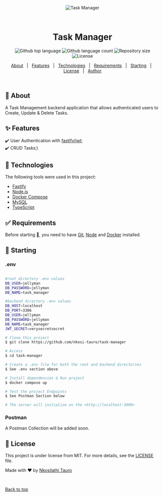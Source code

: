 <div align="center" id="top"> 
  <img src="./.github/app.gif" alt="Task Manager" />

  &#xa0;

  <!-- <a href="https://taskmanager.netlify.app">Demo</a> -->
</div>

<h1 align="center">Task Manager</h1>

<p align="center">
  <img alt="Github top language" src="https://img.shields.io/github/languages/top/nkosi-tauro/task-manager?color=56BEB8">

  <img alt="Github language count" src="https://img.shields.io/github/languages/count/nkosi-tauro/task-manager?color=56BEB8">

  <img alt="Repository size" src="https://img.shields.io/github/repo-size/nkosi-tauro/task-manager?color=56BEB8">

  <img alt="License" src="https://img.shields.io/github/license/nkosi-tauro/task-manager?color=56BEB8">

  <!-- <img alt="Github issues" src="https://img.shields.io/github/issues/nkosi-tauro/task-manager?color=56BEB8" /> -->

  <!-- <img alt="Github forks" src="https://img.shields.io/github/forks/nkosi-tauro/task-manager?color=56BEB8" /> -->

  <!-- <img alt="Github stars" src="https://img.shields.io/github/stars/nkosi-tauro/task-manager?color=56BEB8" /> -->
</p>

<!-- Status -->

<!-- <h4 align="center"> 
	🚧  Task Manager 🚀 Under construction...  🚧
</h4> 

<hr> -->

<p align="center">
  <a href="#dart-about">About</a> &#xa0; | &#xa0; 
  <a href="#sparkles-features">Features</a> &#xa0; | &#xa0;
  <a href="#rocket-technologies">Technologies</a> &#xa0; | &#xa0;
  <a href="#white_check_mark-requirements">Requirements</a> &#xa0; | &#xa0;
  <a href="#checkered_flag-starting">Starting</a> &#xa0; | &#xa0;
  <a href="#memo-license">License</a> &#xa0; | &#xa0;
  <a href="https://github.com/nkosi-tauro" target="_blank">Author</a>
</p>

<br>

## :dart: About ##

A Task Management backend application that allows authenticated users to Create, Update & Delete Tasks.

## :sparkles: Features ##

:heavy_check_mark: User Authentication with [fastify/jwt](https://github.com/fastify/fastify-jwt);\
:heavy_check_mark: CRUD Tasks;\


## :rocket: Technologies ##

The following tools were used in this project:

- [Fastify](https://fastify.dev/)
- [Node.js](https://nodejs.org/en/)
- [Docker Compose](https://docs.docker.com/compose/)
- [MySQL](https://www.mysql.com/)
- [TypeScript](https://www.typescriptlang.org/)

## :white_check_mark: Requirements ##

Before starting :checkered_flag:, you need to have [Git](https://git-scm.com), [Node](https://nodejs.org/en/) and [Docker](https://docs.docker.com) installed.

## :checkered_flag: Starting ##

### .env
```bash

#root directory .env values
DB_USER=jellyman
DB_PASSWORD=jellyman
DB_NAME=task_manager

#backend directory .env values
DB_HOST=localhost
DB_PORT=3306
DB_USER=jellyman
DB_PASSWORD=jellyman
DB_NAME=task_manager
JWT_SECRET=verysecretsecret
```


```bash
# Clone this project
$ git clone https://github.com/nkosi-tauro/task-manager

# Access
$ cd task-manager

# Create a .env file for both the root and backend directories
$ See .env section above

# Install dependencies & Run project
$ docker compose up

# Test the project Endpoints
$ See Postman Section below

# The server will initialize on the <http://localhost:3000>
```

### Postman

A Postman Collection will be added soon.

## :memo: License ##

This project is under license from MIT. For more details, see the [LICENSE](LICENSE.md) file.


Made with :heart: by <a href="https://github.com/nkosi-tauro" target="_blank">Nkosilathi Tauro</a>

&#xa0;

<a href="#top">Back to top</a>
